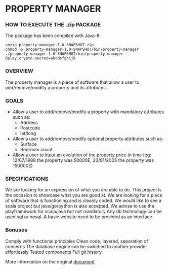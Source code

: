 # PROPERTY MANAGER
  
  
### HOW TO EXECUTE THE .zip PACKAGE
The package has been compiled with Java-8:  

    unzip property-manager-1.0-SNAPSHOT.zip
    chmod +x property-manager-1.0-SNAPSHOT/bin/property-manager
    ./property-manager-1.0-SNAPSHOT/bin/property-manager -Dplay.crypto.secret=abcdefghijk 

### OVERVIEW
The property manager is a piece of software that allow a user to add/remove/modify a property and its attributes.

### GOALS
  - Allow a user to add/remove/modify a property with mandatory attributes such as:
    - Address
    - Postcode
    - lat/long
  - Allow a user to add/remove/modify optional property attributes such as:
    - Surface
    - Bedroom count
  - Allow a user to input an evolution of the property price in time (eg: 12/07/1988 the property was 50000E, 23/01/2005 the property was 150000E)


### SPECIFICATIONS
We are looking for an expression of what you are able to do. This project is the occasion to showcase what you are good at. We are looking for a piece of software that is functioning and is cleanly coded. 
We would like to see a scala project but java/go/python is also accepted.
We advise to use the playframework for scala/java but not mandatory
Any db technology can be used sql or nosql.
A basic website need to be provided as an interface.


### Bonuses
Comply with functional principles
Clean code, layered, separation of concerns
The database engine can be switched to another provider effortlessly 
Tested components
Full git history


More information on the original [document](https://docs.google.com/document/d/1WTHmtP2WtIMl2QNq_9STIJ20vCE4Wvin8FZiCYh65uU/edit#S)
